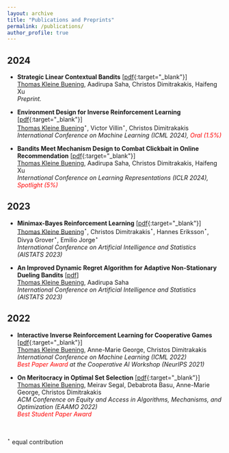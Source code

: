 ```yaml
---
layout: archive
title: "Publications and Preprints"
permalink: /publications/
author_profile: true
---
```




## 2024 


* **Strategic Linear Contextual Bandits** [[pdf](https://arxiv.org/pdf/2406.00551){:target="_blank"}] <br />
<u>Thomas Kleine Buening</u>, Aadirupa Saha, Christos Dimitrakakis, Haifeng Xu <br />
*Preprint.*


* **Environment Design for Inverse Reinforcement Learning** [[pdf](https://arxiv.org/pdf/2210.14972v3){:target="_blank"}] <br /> 
<u>Thomas Kleine Buening</u>$^\star$, Victor Villin$^\star$, Christos Dimitrakakis <br /> 
*International Conference on Machine Learning (ICML 2024), <span style="color:red">Oral (1.5%)</span>*

* **Bandits Meet Mechanism Design to Combat Clickbait in Online Recommendation** [[pdf](https://arxiv.org/pdf/2311.15647.pdf){:target="_blank"}] <br />
<u>Thomas Kleine Buening</u>, Aadirupa Saha, Christos Dimitrakakis, Haifeng Xu <br />
*International Conference on Learning Representations (ICLR 2024), <span style="color:red">Spotlight (5%)</span>*


## 2023 

* **Minimax-Bayes Reinforcement Learning** [[pdf](https://arxiv.org/pdf/2302.10831.pdf){:target="_blank"}] <br /> 
<u>Thomas Kleine Buening</u>$^\star$, Christos Dimitrakakis$^\star$, Hannes Eriksson$^\star$, Divya Grover$^\star$, Emilio Jorge$^\star$ <br /> 
*International Conference on Artificial Intelligence and Statistics (AISTATS 2023)*  

* **An Improved Dynamic Regret Algorithm for Adaptive Non-Stationary Dueling Bandits** [[pdf](https://arxiv.org/pdf/2210.14322.pdf)] <br /> 
<u>Thomas Kleine Buening</u>, Aadirupa Saha <br />
*International Conference on Artificial Intelligence and Statistics (AISTATS 2023)*  


## 2022


* **Interactive Inverse Reinforcement Learning for Cooperative Games** [[pdf](https://proceedings.mlr.press/v162/buning22a/buning22a.pdf){:target="_blank"}] <br /> 
<u>Thomas Kleine Buening</u>, Anne-Marie George, Christos Dimitrakakis <br /> 
*International Conference on Machine Learning (ICML 2022)*   <br />
*<span style="color:red">Best Paper Award</span> at the Cooperative AI Workshop (NeurIPS 2021)*


* **On Meritocracy in Optimal Set Selection** [[pdf](https://arxiv.org/pdf/2102.11932.pdf){:target="_blank"}] <br /> 
 <u>Thomas Kleine Buening</u>, Meirav Segal, Debabrota Basu, Anne-Marie George, Christos Dimitrakakis <br /> 
*ACM Conference on Equity and Access in Algorithms, Mechanisms, and Optimization (EAAMO 2022)*   <br /> 
*<span style="color:red">Best Student Paper Award</span>*


<br /> 

$^\star$ equal contribution 